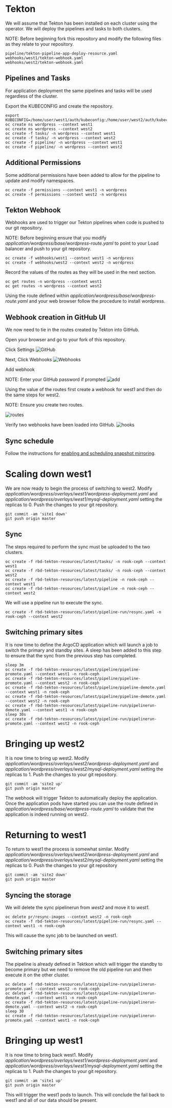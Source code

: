 # Tekton
We will assume that Tekton has been installed on each cluster using the operator. We will deploy the pipelines and tasks to both clusters.

NOTE: Before beginning fork this repository and modify the following files as they relate to your repository.

```
pipeline/tekton-pipeline-app-deploy-resource.yaml
webhooks/west1/tekton-webhook.yaml
webhooks/west2/tekton-webhook.yaml
```

## Pipelines and Tasks 
For application deployment the same pipelines and tasks will be used regardless of the cluster.

Export the KUBECONFIG and create the repository.
```
export KUBECONFIG=/home/user/west1/auth/kubeconfig:/home/user/west2/auth/kubeconfig
oc create ns wordpress --context west1
oc create ns wordpress --context west2
oc create -f tasks/ -n wordpress --context west1
oc create -f tasks/ -n wordpress --context west2
oc create -f pipeline/ -n wordpress --context west1
oc create -f pipeline/ -n wordpress --context west2
```

## Additional Permissions
Some additional permissions have been added to allow for the pipeline to update and modify namespaces.
```
oc create -f permissions --context west1 -n wordpress
oc create -f permissions --context west2 -n wordpress
```

## Tekton Webhook
Webhooks are used to trigger our Tekton pipelines when code is pushed to our git repository.

NOTE: Before beginning ensure that you modify *application/wordpress/base/wordpress-route.yaml* to point to your Load balancer and push to your git repository.
 
```
oc create -f webhooks/west1 --context west1 -n wordpress
oc create -f webhooks/west2 --context west2 -n wordpress
```

Record the values of the routes as they will be used in the next section.
```
oc get routes -n wordpress --context west1
oc get routes -n wordpress --context west2
```

Using the route defined within *application/wordpress/base/wordpress-route.yaml* and your web browser follow the procedure to install wordpress.

## Webhook creation in GitHub UI
We now need to tie in the routes created by Tekton into GitHub.

Open your browser and go to your fork of this repository.

Click Settings
![GitHub](images/github.png)

Next, Click Webhooks
![Webhooks](images/settings.png)

Add webhook

NOTE: Enter your GitHub password if prompted
![add](images/add.png)

Using the value of the routes first create a webhook for west1 and then do the same steps for west2.

NOTE: Ensure you create two routes.

![routes](images/route.png)

Verify two webhooks have been loaded into GitHub.
![hooks](images/hooks.png)

## Sync schedule
Follow the instructions for [enabling and scheduling snapshot mirroring](../storage-schedule.md).

# Scaling down west1
We are now ready to begin the process of switching to west2. Modify *application/wordpress/overlays/west1/wordpress-deployment.yaml* and *application/wordpress/overlays/west1/mysql-deployment.yaml* setting the replicas to 0. Push the changes to your git repository.

```
git commit -am 'site1 down'
git push origin master
```

## Sync
The steps required to perform the sync must be uploaded to the two clusters.

```
oc create -f rbd-tekton-resources/latest/tasks/ -n rook-ceph --context west1
oc create -f rbd-tekton-resources/latest/tasks/ -n rook-ceph --context west2
oc create -f rbd-tekton-resources/latest/pipeline -n rook-ceph --context west1
oc create -f rbd-tekton-resources/latest/pipeline -n rook-ceph --context west2
```

We will use a pipeline run to execute the sync.
```
oc create -f rbd-tekton-resources/latest/pipeline-run/resync.yaml -n rook-ceph --context west2
```

## Switching primary sites
It is now time to define the ArgoCD application which will launch a job to switch the primary and standby sites. A sleep has been added to this step to ensure that the sync from the previous step has completed.
```
sleep 3m
oc create -f rbd-tekton-resources/latest/pipeline/pipeline-promote.yaml --context west1 -n rook-ceph
oc create -f rbd-tekton-resources/latest/pipeline/pipeline-promote.yaml --context west2 -n rook-ceph
oc create -f rbd-tekton-resources/latest/pipeline/pipeline-demote.yaml --context west1 -n rook-ceph
oc create -f rbd-tekton-resources/latest/pipeline/pipeline-demote.yaml --context west2 -n rook-ceph
oc create -f rbd-tekton-resources/latest/pipeline-run/pipelinerun-demote.yaml --context west1 -n rook-ceph
sleep 30s
oc create -f rbd-tekton-resources/latest/pipeline-run/pipelinerun-promote.yaml --context west2 -n rook-ceph
```

# Bringing up west2
It is now time to bring up west2. Modify *application/wordpress/overlays/west2/wordpress-deployment.yaml* and *application/wordpress/overlays/west2/mysql-deployment.yaml* setting the replicas to 1. Push the changes to your git repository.

```
git commit -am 'site2 up'
git push origin master
```

The webhook will trigger Tekton to automatically deploy the application. Once the application pods have started you can use the route defined in *application/wordpress/base/wordpress-route.yaml* to validate that the application is indeed running on west2.

# Returning to west1
To return to west1 the process is somewhat similar. Modify *application/wordpress/overlays/west2/wordpress-deployment.yaml* and *application/wordpress/overlays/west2/mysql-deployment.yaml* setting the replicas to 0. Push the changes to your git repository

```
git commit -am 'site2 down'
git push origin master
```

## Syncing the storage
We will delete the sync pipelinerun from *west2* and move it to *west1*.

```
oc delete pr/resync-images --context west2 -n rook-ceph
oc create -f rbd-tekton-resources/latest/pipeline-run/resync.yaml --context west1 -n rook-ceph
```

This will cause the sync job to be launched on west1.


## Switching primary sites
The pipeline is already defined in Tektkon which will trigger the standby to become primary but we need to remove the old pipeline run and then execute it on the other cluster. 

```
oc delete -f rbd-tekton-resources/latest/pipeline-run/pipelinerun-promote.yaml --context west2 -n rook-ceph
oc delete -f rbd-tekton-resources/latest/pipeline-run/pipelinerun-demote.yaml --context west1 -n rook-ceph
oc create -f rbd-tekton-resources/latest/pipeline-run/pipelinerun-demote.yaml --context west2 -n rook-ceph
sleep 30
oc create -f rbd-tekton-resources/latest/pipeline-run/pipelinerun-promote.yaml --context west1 -n rook-ceph
```

# Bringing up west1
It is now time to bring back west1. Modify *application/wordpress/overlays/west1/wordpress-deployment.yaml* and *application/wordpress/overlays/west1/mysql-deployment.yaml* setting the replicas to 1. Push the changes to your git repository.

```
git commit -am 'site1 up'
git push origin master
```

This will trigger the west1 pods to launch. This will conclude the fail back to west1 and all of our data should be present.
